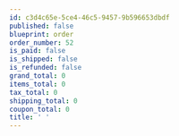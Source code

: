 ```yaml
---
id: c3d4c65e-5ce4-46c5-9457-9b596653dbdf
published: false
blueprint: order
order_number: 52
is_paid: false
is_shipped: false
is_refunded: false
grand_total: 0
items_total: 0
tax_total: 0
shipping_total: 0
coupon_total: 0
title: ' '
---
```

